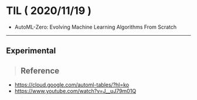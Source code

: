 # TIL ( 2020/11/19 )

- AutoML-Zero: Evolving Machine Learning Algorithms From Scratch

---

## Experimental







>## Reference

- https://cloud.google.com/automl-tables/?hl=ko
- https://www.youtube.com/watch?v=J__uJ79m01Q

